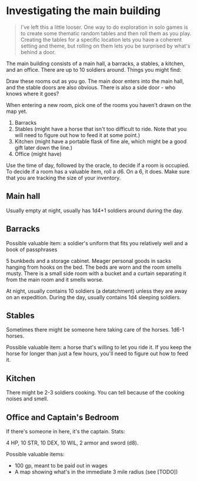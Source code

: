 # Investigating the main building 

> I've left this a little looser. One way to do exploration in solo games is to create some thematic random tables and then roll them as you play. Creating the tables for a specific location lets you have a coherent setting and theme, but rolling on them lets you be surprised by what's behind a door.

The main building consists of a main hall, a barracks, a stables, a kitchen, and an office. There are up to 10 soldiers around. Things you might find:

Draw these rooms out as you go. The main door enters into the main hall, and the stable doors are also obvious. There is also a side door - who knows where it goes?

When entering a new room, pick one of the rooms you haven't drawn on the map yet.

1. Barracks
2. Stables (might have a horse that isn't too difficult to ride. Note that you will need to figure out how to feed it at some point.)
3. Kitchen (might have a portable flask of fine ale, which might be a good gift later down the line.)
4. Office (might have)

Use the time of day, followed by the oracle, to decide if a room is occupied. 
To decide if a room has a valuable item, roll a d6. On a 6, it does. Make sure that you are tracking the size of your inventory.

## Main hall
Usually empty at night, usually has 1d4+1 soldiers around during the day. 

## Barracks
Possible valuable item: a soldier's uniform that fits you relatively well and a book of passphrases

5 bunkbeds and a storage cabinet. Meager personal goods in sacks hanging from hooks on the bed. The beds are worn and the room smells musty. There is a small side room with a bucket and a curtain separating it from the main room and it smells worse.

At night, usually contains 10 soldiers (a detatchment) unless they are away on an expedition. During the day, usually contains 1d4 sleeping soldiers.

## Stables
Sometimes there might be someone here taking care of the horses. 1d6-1 horses.

Possible valuable item: a horse that's willing to let you ride it. If you keep the horse for longer than just a few hours, you'll need to figure out how to feed it.

## Kitchen
There might be 2-3 soldiers cooking. You can tell because of the cooking noises and smell.

## Office and Captain's Bedroom 

If there's someone in here, it's the captain. Stats:

4 HP, 10 STR, 10 DEX, 10 WIL, 2 armor and sword (d8).

Possible valuable items:
-  100 gp, meant to be paid out in wages
- A map showing what's in the immediate 3 mile radius (see [TODO])
